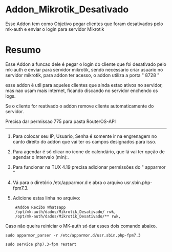 # Addon_Mikrotik_Desativado
Esse Addon tem como Objetivo pegar clientes que foram desativados pelo mk-auth e enviar o login para servidor Mikrotik

# Resumo
Esse Addon a funcao dele é pegar o login do cliente que foi desativado pelo mk-auth e enviar para servidor mikrotik, 
sendo necessario criar usuario no servidor mikrotik, para addon ter acesso, o addon utiliza a porta " 8728 "

esse addon é util para aqueles clientes que ainda estao ativos no servidor, mas nao usam mais internet, ficando discando no servidor enchendo os logs.

Se o cliente for reativado o addon remove cliente automaticamente do servidor.

Precisa dar permissao 775 para pasta RouterOS-API 

----------------------------------------------------------------------------------------------

1. Para colocar seu IP, Usuario, Senha é somente ir na engrenagem no canto direito do addon que vai ter os campos designados para isso.

2. Para agendar é só clicar no ícone de calendário, que lá vai ter opção de agendar o Intervalo (min):.

3. Para funcionar na TUX 4.19 precisa adicionar permissões do " apparmor "

4. Vá para o diretório /etc/apparmor.d e abra o arquivo usr.sbin.php-fpm7.3.

5. Adicione estas linha no arquivo:

        #Addon Recibo Whatsapp
        /opt/mk-auth/dados/Mikrotik_Desativado/ rwk,
        /opt/mk-auth/dados/Mikrotik_Desativado/** rwk,




   


 Caso não queira reiniciar o MK-auth só dar esses dois comando abaixo.

```
sudo apparmor_parser -r /etc/apparmor.d/usr.sbin.php-fpm7.3
```
```
sudo service php7.3-fpm restart
```
